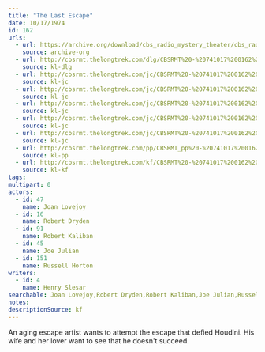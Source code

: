 ```yaml
---
title: "The Last Escape"
date: 10/17/1974
id: 162
urls: 
  - url: https://archive.org/download/cbs_radio_mystery_theater/cbs_radio_mystery_theater-0151-0200.zip/cbs_radio_mystery_theater-0151-0200%2Fcbsrmt_0162_the_last_escape.mp3
    source: archive-org
  - url: http://cbsrmt.thelongtrek.com/dlg/CBSRMT%20-%20741017%200162%20The%20Last%20Escape.mp3
    source: kl-dlg
  - url: http://cbsrmt.thelongtrek.com/jc/CBSRMT%20-%20741017%200162%20Last%20Escape%20vbr%20bm2%20-outro_jc.mp3
    source: kl-jc
  - url: http://cbsrmt.thelongtrek.com/jc/CBSRMT%20-%20741017%200162%20Last%20Escape%20vbr%20fb2%20tinny_jc.mp3
    source: kl-jc
  - url: http://cbsrmt.thelongtrek.com/jc/CBSRMT%20-%20741017%200162%20Last%20Escape%20vbr%20kb2_jc.mp3
    source: kl-jc
  - url: http://cbsrmt.thelongtrek.com/jc/CBSRMT%20-%20741017%200162%20Last%20Escape%20vbr%20kb_jc.mp3
    source: kl-jc
  - url: http://cbsrmt.thelongtrek.com/jc/CBSRMT%20-%20741017%200162%20Last%20Escape%20vbr%20oz_jc.mp3
    source: kl-jc
  - url: http://cbsrmt.thelongtrek.com/pp/CBSRMT_pp%20-%20741017%200162%20The%20Last%20Escape.mp3
    source: kl-pp
  - url: http://cbsrmt.thelongtrek.com/kf/CBSRMT%20-%20741017%200162%20The%20Last%20Escape_kf.mp3
    source: kl-kf
tags: 
multipart: 0
actors:  
  - id: 47
    name: Joan Lovejoy  
  - id: 16
    name: Robert Dryden  
  - id: 91
    name: Robert Kaliban  
  - id: 45
    name: Joe Julian  
  - id: 151
    name: Russell Horton
writers:  
  - id: 4
    name: Henry Slesar
searchable: Joan Lovejoy,Robert Dryden,Robert Kaliban,Joe Julian,Russell Horton Henry Slesar
notes: 
descriptionSource: kf
---
```

An aging escape artist wants to attempt the escape that defied Houdini. His wife and her lover want to see that he doesn't succeed.